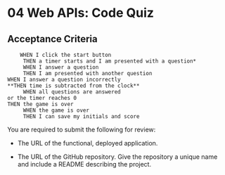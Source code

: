 # 04 Web APIs: Code Quiz


## Acceptance Criteria

```
    WHEN I click the start button
     THEN a timer starts and I am presented with a question*
     WHEN I answer a question
     THEN I am presented with another question
WHEN I answer a question incorrectly
**THEN time is subtracted from the clock**
     WHEN all questions are answered 
or the timer reaches 0
THEN the game is over
     WHEN the game is over
     THEN I can save my initials and score
```

You are required to submit the following for review:

* The URL of the functional, deployed application.

* The URL of the GitHub repository. Give the repository a unique name and include a README describing the project.